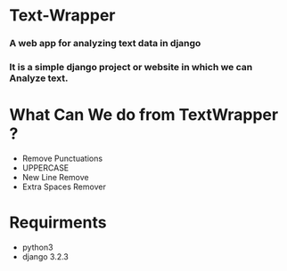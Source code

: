 # Text-Wrapper
### A web app for analyzing text data  in django 
### It is a simple django project or website in which we can Analyze text.
# What Can We do from TextWrapper ?
+ Remove Punctuations
+ UPPERCASE
+ New Line Remove
+ Extra Spaces Remover
# Requirments
+ python3
+ django 3.2.3
